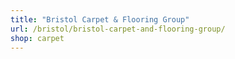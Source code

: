 ```yaml
---
title: "Bristol Carpet & Flooring Group"
url: /bristol/bristol-carpet-and-flooring-group/
shop: carpet
---
```

